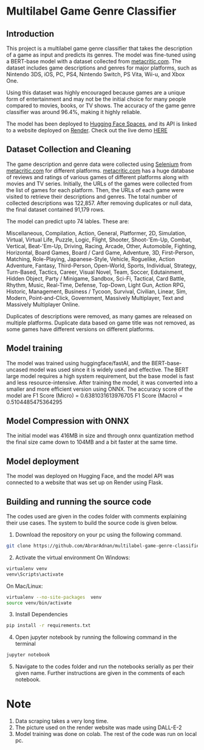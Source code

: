 # Multilabel Game Genre Classifier

## Introduction

This project is a multilabel game genre classifier that takes the description of a game as input and predicts its genres. The model was fine-tuned using a BERT-base model with a dataset collected from [metacritic.com](https://metacritic.com). The dataset includes game descriptions and genres for major platforms, such as Nintendo 3DS, iOS, PC, PS4, Nintendo Switch, PS Vita, Wii-u, and Xbox One.

Using this dataset was highly encouraged because games are a unique form of entertainment and may not be the initial choice for many people compared to movies, books, or TV shows. The accuracy of the game genre classifier was around 96.4%, making it highly reliable.

The model has been deployed to [Hugging Face Spaces](https://huggingface.co/), and its API is linked to a website deployed on [Render](https://render.com/). Check out the live demo [HERE](https://multilabel-game-classifier.onrender.com)

## Dataset Collection and Cleaning

The game description and genre data were collected using [Selenium](https://selenium-python.readthedocs.io/) from [metacritic.com](https://metacritic.com) for different platforms. [metacritic.com](https://metacritic.com) has a huge database of reviews and ratings of various games of different platforms along with movies and TV series. Initially, the URLs of the games were collected from the list of games for each platform. Then, the URLs of each game were visited to retrieve their descriptions and genres. The total number of collected descriptions was 122,857. After removing duplicates or null data, the final dataset contained 91,179 rows.

The model can predict upto 74 lables. These are:

Miscellaneous, Compilation, Action, General, Platformer, 2D, Simulation, Virtual, Virtual Life, Puzzle, Logic, Flight, Shooter, Shoot-'Em-Up, Combat, Vertical, Beat-'Em-Up, Driving, Racing, Arcade, Other, Automobile, Fighting, Horizontal, Board Games, Board / Card Game, Adventure, 3D, First-Person, Matching, Role-Playing, Japanese-Style, Vehicle, Roguelike, Action Adventure, Fantasy, Third-Person, Open-World, Sports, Individual, Strategy, Turn-Based, Tactics, Career, Visual Novel, Team, Soccer, Edutainment, Hidden Object, Party / Minigame, Sandbox, Sci-Fi, Tactical, Card Battle, Rhythm, Music, Real-Time, Defense, Top-Down, Light Gun, Action RPG, Historic, Management, Business / Tycoon, Survival, Civilian, Linear, Sim, Modern, Point-and-Click, Government, Massively Multiplayer, Text and Massively Multiplayer Online.

Duplicates of descriptions were removed, as many games are released on multiple platforms. Duplicate data based on game title was not removed, as some games have different versions on different platforms.

## Model training
The model was trained using huggingface/fastAI, and the BERT-base-uncased model was used since it is widely used and effective. The BERT large model requires a high system requirement, but the base model is fast and less resource-intensive. After training the model, it was converted into a smaller and more efficient version using ONNX. The accuracy score of the model are
F1 Score (Micro) = 0.6381031613976705
F1 Score (Macro) = 0.5104485475364295

## Model Compression with ONNX
The initial model was 416MB in size and through onnx quantization method the final size came down to 104MB and a bit faster at the same time.

## Model deployment
The model was deployed on Hugging Face, and the model API was connected to a website that was set up on Render using Flask.


## Building and running the source code

The codes used are given in the codes folder with comments explaining their use cases. The system to build the source code is given below.

1. Download the repository on your pc using the following command. 
```bash
git clone https://github.com/AbrarAdnan/multilabel-game-genre-classifier.git
```
2. Activate the virtual environment
On Windows:
```bash
virtualenv venv
venv\Scripts\activate
```
On Mac/Linux:
```bash
virtualenv --no-site-packages  venv
source venv/bin/activate
```
3. Install Dependencies
```bash
pip install -r requirements.txt
```
4. Open jupyter notebook by running the following command in the terminal 
```bash
jupyter notebook
```
5. Navigate to the codes folder and run the notebooks serially as per their given name. Further instructions are given in the comments of each notebook.

# Note
1. Data scraping takes a very long time.
2. The picture used on the render website was made using DALL-E-2
3. Model training was done on colab. The rest of the code was run on local pc.
